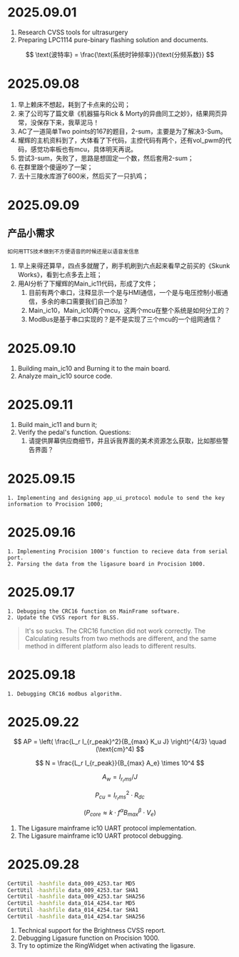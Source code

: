 # 2025.09.01

1.  Research CVSS tools for ultrasurgery
2.  Preparing LPC1114 pure-binary flashing solution and documents.

$$
\text{波特率} = \frac{\text{系统时钟频率}}{\text{分频系数}} 
$$
# 2025.09.08

1. 早上赖床不想起，耗到了卡点来的公司；
2. 来了公司写了篇文章《机器猫与Rick & Morty的异曲同工之妙》，结果网页异常，没保存下来，我草泥马！
3. AC了一道简单Two points的167的题目，2-sum，主要是为了解决3-Sum。
4. 耀辉的主机资料到了，大体看了下代码，主控代码有两个，还有vol_pwm的代码，感觉功率板也有mcu，具体明天再说。
5. 尝试3-sum，失败了，思路是想固定一个数，然后套用2-sum；
6. 在群里跟个傻逼吵了一架；
7. 去十三陵水库游了600米，然后买了一只扒鸡；

# 2025.09.09

## 产品小需求
	如何用TTS技术做到不方便语音的时候还是以语音发信息

1. 早上来得还算早，四点多就醒了，刷手机刷到六点起来看早之前买的《Skunk Works》，看到七点多去上班；
2. 用AI分析了下耀辉的Main_ic11代码，形成了文件；
	1. 目前有两个串口，注释显示一个是与HMI通信，一个是与电压控制小板通信，多余的串口需要我们自己添加？
	2. Main_ic10，Main_ic10两个mcu，这两个mcu在整个系统是如何分工的？
	3. ModBus是基于串口实现的？是不是实现了三个mcu的一个组网通信？

# 2025.09.10

1. Building main_ic10 and Burning it to the main board.
2. Analyze main_ic10 source code.

# 2025.09.11

1. Build main_ic11 and burn it;
2. Verify the pedal's function.
Questions:
	1. 请提供屏幕供应商细节，并且诉我界面的美术资源怎么获取，比如那些警告界面？


# 2025.09.15

	1. Implementing and designing app_ui_protocol module to send the key information to Procision 1000;

# 2025.09.16
	1. Implementing Procision 1000's function to recieve data from serial port.
	2. Parsing the data from the ligasure board in Procision 1000.

# 2025.09.17
	1. Debugging the CRC16 function on MainFrame software.
	2. Update the CVSS report for BLSS.
> It's so sucks. The CRC16 function did not work correctly. The Calculating results from two methods are different, and the same method in different platform also leads to different results.

# 2025.09.18
	1. Debugging CRC16 modbus algorithm.

# 2025.09.22

$$
AP = \left( \frac{L_r I_{r_peak}^2}{B_{max} K_u J} \right)^{4/3} \quad (\text{cm}^4) 
$$


$$
 N = \frac{L_r I_{r_peak}}{B_{max} A_e} \times 10^4
$$


$$
A_w = I_{r_rms}/J
$$

$$
P_{cu} = I_{r_rms}^2 \cdot R_{dc}
$$

$$
( P_{core} \approx k \cdot f^\alpha B_{max}^\beta \cdot V_e )
$$
1.  The Ligasure mainframe ic10 UART protocol implementation.
2.  The Ligasure mainframe ic10 UART protocol debugging.

# 2025.09.28


```bash
CertUtil -hashfile data_009_4253.tar MD5
CertUtil -hashfile data_009_4253.tar SHA1
CertUtil -hashfile data_009_4253.tar SHA256
CertUtil -hashfile data_014_4254.tar MD5
CertUtil -hashfile data_014_4254.tar SHA1
CertUtil -hashfile data_014_4254.tar SHA256
```

1. Technical support for the Brightness CVSS report.
2. Debugging Ligasure function on Procision 1000.
3. Try to optimize the RingWidget when activating the ligasure.